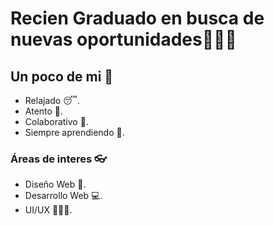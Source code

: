 # Recien Graduado en busca de nuevas oportunidades👨🏼‍🎓

## Un poco de mi 👾
- Relajado 😴.
- Atento 👀.
- Colaborativo 👥.
- Siempre aprendiendo 📖.

### Áreas de interes 👓
- Diseño Web 🎨.
- Desarrollo Web 💻.
- UI/UX 👨🏼‍💻.
